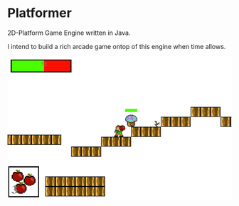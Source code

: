 # Platformer

2D-Platform Game Engine written in Java.

I intend to build a rich arcade game ontop of this engine when time allows.

![screenshot]

[screenshot]: images/screenshot.jpg

